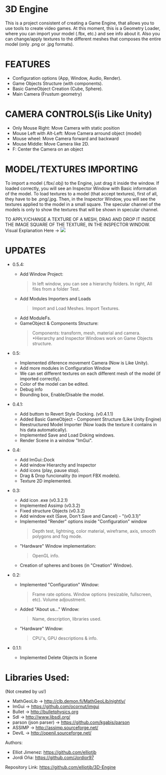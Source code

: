 ﻿# 3D Engine
This is a project consistent of creating a Game Engine,
that allows you to use tools to create video games.
At this moment, this is a Geometry Loader, where you can import your model (.fbx, etc.)
and see info about it. Also you can change/apply textures to the different meshes
that composes the entire model (only .png or .jpg formats).

# FEATURES
- Configuration options (App, Window, Audio, Render).
- Game Objects Structure (with components).
- Basic GameObject Creation (Cube, Sphere).
- Main Camera (Frustum geometry)

# CAMERA CONTROLS(is Like Unity)
- Only Mouse Right: Move Camera with static position
- Mouse Left with Alt-Left: Move Camera arround object (model)
- Mouse wheel: Move Camera forward and backward
- Mouse Middle: Move Camera like 2D.
- F: Center the Camera on an object

# MODEL/TEXTURES IMPORTING
To import a model (.fbx/.obj) to the Engine, just drag it inside the window.
If loaded correctly, you will see an Inspector Window with Basic information of the model.
To load textures to a model (that accept textures), first of all, they have to be .png/.jpg. Then, 
in the Inspector Window, you will see the textures applied to the model in a small square.
The specular channel of the models is only to show the textures that will be shown in specular channel.

TO APPLY/CHANGE A TEXTURE OF A MESH, DRAG AND DROP IT INSIDE THE IMAGE SQUARE OF THE TEXTURE, IN THE INSPECTOR WINDOW.
Visual Explanation Here -> ![](https://i.gyazo.com/d8da58aaf53a70c7a150e8bf1adee4f6.gif)

# UPDATES
- 0.5.4:
	* Add Window Project:
		> In left window, you can see a hierarchy folders.
		> In right, All files from a folder Test.
	* Add Modules Importers and Loads
		> Import and Load Meshes.
		> Import Textures.
	* Add ModuleFs.
	* GameObject & Components Structure:
		> Components: transform, mesh, material and camera.
	*Hierarchy and Inspector Windows work on Game Objects structure.
- 0.5:
	* Implemented diference movement Camera (Now is Like Unity).
	* Add more modules in Configuration Window
	* We can set different textures on each different mesh of the model (if imported correctly).
	* Color of the model can be edited.
	* Debug info 
	* Bounding box, Enable/Disable the model.
- 0.4.1:
	* Add buttom to Revert Style Docking. (v0.4.1.1)
	* Added Basic GameObject - Component Structure (Like Unity Engine)
	* Reestructured Model Importer (Now loads the texture it contains in his data automatically).
	* Implemented Save and Load Doking windows.
	* Render Scene in a window "ImGui".

- 0.4:
	* Add ImGui::Dock
	* Add window Hierarchy and Inspector
	* Add icons (play, pause stop).
	* Drag & Drop funcionality (to import FBX models).
	* Texture 2D implemented.
- 0.3:
	* Add icon .exe (v0.3.2.1)
	* Implemented Assimp (v0.3.2)  
	* Fixed structure Objects (v0.3.2)
	* Add window exit (Save, Don't Save and Cancel) - "(v0.3.1)"
	* Implemented "Render" options inside "Configuration" window
		> Depth test, lightning, color material, wireframe,
		  axis, smooth polygons and fog mode.
	* "Hardware" Window implementation:
		> OpenGL info.
	* Creation of spheres and boxes (in "Creation" Window).
- 0.2:
	* Implemented "Configuration" Window:
		> Frame rate options.
		> Window options (resizable, fullscreen, etc).
		> Volume adjoustment.
	* Added "About us..." Window:
		> Name, description, libraries used.
	* "Hardware" Window:
		> CPU's, GPU descriptions & info.

- 0.1.1:
	* Implemented Delete Objects in Scene

# Libraries Used: 
(Not created by us!)
- MathGeoLib -> http://clb.demon.fi/MathGeoLib/nightly/ 
- ImGui -> https://github.com/ocornut/imgui 
- Bullet -> http://bulletphysics.org 
- Sdl -> http://www.libsdl.org/
- parson (json parser) -> https://github.com/kgabis/parson
- ASSIMP -> http://assimp.sourceforge.net/
- DevIL -> http://openil.sourceforge.net/

Authors: 
- Elliot Jimenez: https://github.com/elliotjb
- Jordi Oña: https://github.com/Jordior97

Repository Link: https://github.com/elliotjb/3D-Engine


